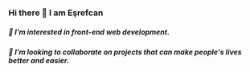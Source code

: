 ### Hi there 👋 I am Eşrefcan


##### 🌱 I’m interested in front-end web development.
##### 👯 I’m looking to collaborate on projects that can make people's lives better and easier.
